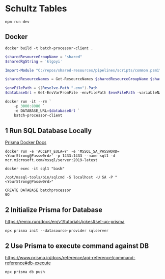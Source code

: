 # Schultz Tables

```
npm run dev
```

## Docker

```
docker build -t batch-processor-client .
```

```powershell
$sharedResourceGroupName = "shared"
$sharedRgString = 'klgoyi'

Import-Module "C:/repos/shared-resources/pipelines/scripts/common.psm1" -Force

$sharedResourceNames = Get-ResourceNames $sharedResourceGroupName $sharedRgString

$envFilePath = $(Resolve-Path ".env").Path
$databaseUrl = Get-EnvVarFromFile -envFilePath $envFilePath -variableName 'DATABASE_URL'

docker run -it --rm `
    -p 3000:8080 `
    -e DATABASE_URL=$databaseUrl `
    batch-processor-client
```

## 1 Run SQL Database Locally

[Prisma Docker Docs](https://www.prisma.io/docs/concepts/database-connectors/sql-server/sql-server-docker)

```
docker run -e 'ACCEPT_EULA=Y' -e 'MSSQL_SA_PASSWORD=<YourStrong@Passw0rd>' -p 1433:1433 --name sql1 -d mcr.microsoft.com/mssql/server:2019-latest
```

```
docker exec -it sql1 "bash"
```

```
/opt/mssql-tools/bin/sqlcmd -S localhost -U SA -P "<YourStrong@Passw0rd>"
```

```
CREATE DATABASE batchprocessor
GO
```

## 2 Initialize Prisma for Database

<https://remix.run/docs/en/v1/tutorials/jokes#set-up-prisma>
```
npx prisma init --datasource-provider sqlserver
```

## 2 Use Prisma to execute command against DB

<https://www.prisma.io/docs/reference/api-reference/command-reference#db-execute>

```
npx prisma db push
```
